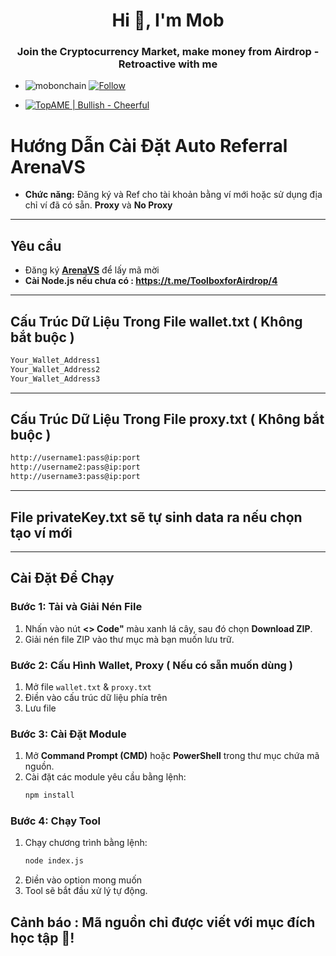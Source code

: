  <h1 align="center">Hi 👋, I'm Mob</h1>
<h3 align="center">Join the Cryptocurrency Market, make money from Airdrop - Retroactive with me</h3>

- <p align="left"> <img src="https://komarev.com/ghpvc/?username=mobonchain&label=Profile%20views&color=0e75b6&style=flat" alt="mobonchain" /> <a href="https://github.com/mobonchain"> <img src="https://img.shields.io/github/followers/mobonchain?label=Follow&style=social" alt="Follow" /> </a> </p>

- [![TopAME | Bullish - Cheerful](https://img.shields.io/badge/TopAME%20|%20Bullish-Cheerful-blue?logo=telegram&style=flat)](https://t.me/xTopAME)

# Hướng Dẫn Cài Đặt Auto Referral ArenaVS
- **Chức năng:** Đăng ký và Ref cho tài khoản bằng ví mới hoặc sử dụng địa chỉ ví đã có sẵn. **Proxy** và **No Proxy**

---

## Yêu cầu

- Đăng ký **[ArenaVS](https://t.me/xTopAME/2113)** để lấy mã mời
- **Cài Node.js nếu chưa có : https://t.me/ToolboxforAirdrop/4**

---

## Cấu Trúc Dữ Liệu Trong File wallet.txt ( Không bắt buộc )
```bash
Your_Wallet_Address1
Your_Wallet_Address2
Your_Wallet_Address3
```

---

## Cấu Trúc Dữ Liệu Trong File proxy.txt ( Không bắt buộc )
```bash
http://username1:pass@ip:port
http://username2:pass@ip:port
http://username3:pass@ip:port
```

---

## File privateKey.txt sẽ tự sinh data ra nếu chọn tạo ví mới

---
## Cài Đặt Để Chạy

### Bước 1: Tải và Giải Nén File

1. Nhấn vào nút **<> Code"** màu xanh lá cây, sau đó chọn **Download ZIP**.
2. Giải nén file ZIP vào thư mục mà bạn muốn lưu trữ.

### Bước 2: Cấu Hình Wallet, Proxy ( Nếu có sẵn muốn dùng )

1. Mở file `wallet.txt` & `proxy.txt`
2. Điền vào cấu trúc dữ liệu phía trên
3. Lưu file

### Bước 3: Cài Đặt Module

1. Mở **Command Prompt (CMD)** hoặc **PowerShell** trong thư mục chứa mã nguồn.
2. Cài đặt các module yêu cầu bằng lệnh:
   ```bash
   npm install
   ```

### Bước 4: Chạy Tool

1. Chạy chương trình bằng lệnh:
   ```bash
   node index.js
   ```
2. Điền vào option mong muốn
3. Tool sẽ bắt đầu xử lý tự động.

## Cảnh báo : Mã nguồn chỉ được viết với mục đích học tập 📜!
